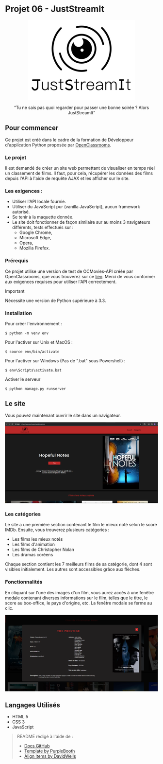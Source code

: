 # Projet 06 - JustStreamIt

<div align="center">
  <source media="(prefers-color-scheme: dark)" srcset="https://github.com/Nantosuelte88/Projet06/blob/main/data/logo_fond_blanc.png">
  <source media="(prefers-color-scheme: light)" srcset="https://github.com/Nantosuelte88/Projet06/blob/main/data/16004298163529_P5.png">
  <img alt="Logo de JustStreamIt" src="https://github.com/Nantosuelte88/Projet06/blob/main/data/logo_fond_blanc.png">
</div>
<p align="center">
    “Tu ne sais pas quoi regarder pour passer une bonne soirée ? Alors JustStreamIt”
</p>

## Pour commencer

Ce projet est créé dans le cadre de la formation de Développeur d'application Python proposée par [OpenClassrooms](https://openclassrooms.com/fr/).

### Le projet

Il est demandé de créer un site web permettant de visualiser en temps réel un classement de films. 
Il faut, pour cela, récupérer les données des films depuis l'API à l'aide de requête AJAX et les afficher sur le site.

### Les exigences :
  + Utiliser l'API locale fournie.
  + Utiliser du JavaScript pur (vanilla JavaScript), aucun framework autorisé.
  + Se tenir à la maquette donnée.
  + Le site doit fonctionner de façon similaire sur au moins 3 navigateurs différents, tests effectués sur :
    * Google Chrome,
    * Microsoft Edge,
    * Opera,
    * Mozilla Firefox.

### Prérequis

Ce projet utilise une version de test de OCMovies-API créée par OpenClassrooms, que vous trouverez sur ce [lien](https://github.com/OpenClassrooms-Student-Center/OCMovies-API-EN-FR). Merci de vous conformer aux exigences requises pour utiliser l'API correctement.


> [!IMPORTANT]
> Nécessite une version de Python supérieure à 3.3.


### Installation

Pour créer l'environnement :
```
$ python -m venv env
```

Pour l'activer sur Unix et MacOS :
```
$ source env/bin/activate
```

Pour l'activer sur Windows (Pas de ".bat" sous Powershell) :
```
$ env\Scripts\activate.bat
```

Activer le serveur
```
$ python manage.py runserver
```

## Le site

Vous pouvez maintenant ouvrir le site dans un navigateur.

<p align="center">
  <img alt="Démo du site JustStreamIt, en-tête et meilleur film" src="https://github.com/Nantosuelte88/Projet06/blob/main/data/screen01.png">
</p>

### Les catégories

Le site a une première section contenant le film le mieux noté selon le score IMDb. Ensuite, vous trouverez plusieurs catégories :
  - Les films les mieux notés
  - Les films d'animation
  - Les films de Christopher Nolan
  - Les dramas coréens

Chaque section contient les 7 meilleurs films de sa catégorie, dont 4 sont visibles initialement. Les autres sont accessibles grâce aux flèches.

### Fonctionnalités

En cliquant sur l'une des images d'un film, vous aurez accès à une fenêtre modale contenant diverses informations sur le film, telles que le titre, le score au box-office, le pays d'origine, etc. La fenêtre modale se ferme au clic.

<p align="center">
  <img alt="Exemple d'information sur un film" src="https://github.com/Nantosuelte88/Projet06/blob/main/data/screen02.png">
</p>


## Langages Utilisés

* HTML 5
* CSS 3
* JavaScript  

  
> README rédigé à l'aide de :
> - [Docs GitHub](https://docs.github.com/fr/get-started/writing-on-github/getting-started-with-writing-and-formatting-on-github/basic-writing-and-formatting-syntax)
> - [Template by PurpleBooth](https://gist.github.com/PurpleBooth/109311bb0361f32d87a2)
> - [Align items by DavidWells](https://gist.github.com/DavidWells/7d2e0e1bc78f4ac59a123ddf8b74932d)
